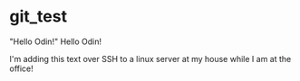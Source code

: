 # git_test
"Hello Odin!"
Hello Odin!

I'm adding this text over SSH to a linux server at my house while I am at the office!
